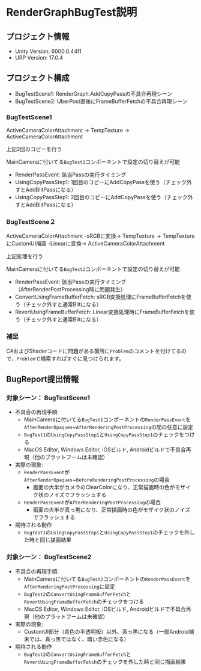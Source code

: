 # RenderGraphBugTest説明

## プロジェクト情報
- Unity Version: 6000.0.44f1
- URP Version: 17.0.4

## プロジェクト構成
- BugTestScene1: RenderGraph.AddCopyPassの不具合再現シーン
- BugTestScene2: UberPost直後にFrameBufferFetchの不具合再現シーン

### BugTestScene1
ActiveCameraColorAttachment -> TempTexture -> ActiveCameraColorAttachment

上記2回のコピーを行う

MainCameraに付いてる`BugTest1`コンポーネントで設定の切り替えが可能
- RenderPassEvent: 該当Passの実行タイミング
- UsingCopyPassStep1: 1回目のコピーにAddCopyPassを使う（チェック外すとAddBlitPassになる）
- UsingCopyPassStep1: 2回目のコピーにAddCopyPassを使う（チェック外すとAddBlitPassになる）

### BugTestScene２
ActiveCameraColorAttachment -sRGBに変換-> TempTexture -> TempTextureにCustomUI描画 -Linearに変換-> ActiveCameraColorAttachment

上記処理を行う

MainCameraに付いてる`BugTest2`コンポーネントで設定の切り替えが可能
- RenderPassEvent: 該当Passの実行タイミング（AfterRenderPostProcessing時に問題発生）
- ConvertUsingFrameBufferFetch: sRGB変換処理にFrameBufferFetchを使う（チェック外すと通常Blitになる）
- RevertUsingFrameBufferFetch: Linear変換処理時にFrameBufferFetchを使う（チェック外すと通常Blitになる）

### 補足
C#およびShaderコードに問題がある箇所に`Problem`のコメントを付けてるので、`Problem`で検索すればすぐに見つけられます。

## BugReport提出情報
### 対象シーン： BugTestScene1
- 不具合の再現手順: 
  - MainCameraに付いてる`BugTest1`コンポーネントの`RenderPassEvent`を`AfterRenderOpaques`~`AfterRenderingPostProcessing`の間の任意に設定
  - `BugTest1`の`UsingCopyPassStep1`と`UsingCopyPassStep1`のチェックをつける
  - MacOS Editor, Windows Editor, iOSビルド, Androidビルドで不具合再現（他のプラットフームは未確認）
- 実際の現象: 
  - `RenderPassEvent`が`AfterRenderOpaques`~`BeforeRenderingPostProcessing`の場合
    - 画面の大半がカメラのClearColorになり、正常描画時の色がモザイク状のノイズでフラッシュする
  - `RenderPassEvent`が`AfterRenderingPostProcessing`の場合
    - 画面の大半が真っ黒になり、正常描画時の色がモザイク状のノイズでフラッシュする
- 期待される動作
  - `BugTest1`の`UsingCopyPassStep1`と`UsingCopyPassStep1`のチェックを外した時と同じ描画結果

### 対象シーン： BugTestScene2
- 不具合の再現手順: 
  - MainCameraに付いてる`BugTest2`コンポーネントの`RenderPassEvent`を`AfterRenderingPostProcessing`に設定
  - `BugTest2`の`ConvertUsingFrameBufferFetch`と`RevertUsingFrameBufferFetch`のチェックをつける
  - MacOS Editor, Windows Editor, iOSビルド, Androidビルドで不具合再現（他のプラットフームは未確認）
- 実際の現象: 
  - CustomUI部分（青色の半透明板）以外、真っ黒になる（一部Android端末では、真っ黒ではなく、暗い赤色になる）
- 期待される動作
  - `BugTest2`の`ConvertUsingFrameBufferFetch`と`RevertUsingFrameBufferFetch`のチェックを外した時と同じ描画結果
